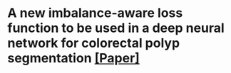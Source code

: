 # A new imbalance-aware loss function to be used in a deep neural network for colorectal polyp segmentation [[Paper]](https://doi.org/10.1016/j.compbiomed.2022.106205)
